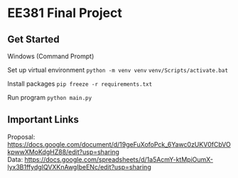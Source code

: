 # EE381 Final Project

## Get Started

Windows (Command Prompt)

Set up virtual environment
`python -m venv venv`
`venv/Scripts/activate.bat`

Install packages
`pip freeze -r requirements.txt`

Run program
`python main.py`

## Important Links

Proposal: https://docs.google.com/document/d/19geFuXofoPck_6Yawc0zUKV0fCbVOkpwwXMoKdgHZ88/edit?usp=sharing \
Data: https://docs.google.com/spreadsheets/d/1a5AcmY-ktMpiOumX-lyx3B1ffydgIQVXKnAwgIbeENc/edit?usp=sharing 
